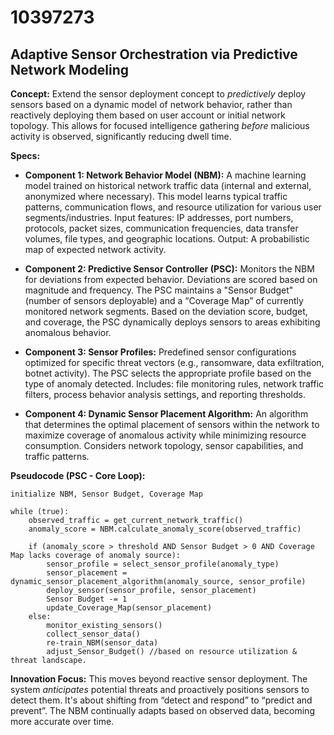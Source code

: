 # 10397273

## Adaptive Sensor Orchestration via Predictive Network Modeling

**Concept:** Extend the sensor deployment concept to *predictively* deploy sensors based on a dynamic model of network behavior, rather than reactively deploying them based on user account or initial network topology. This allows for focused intelligence gathering *before* malicious activity is observed, significantly reducing dwell time.

**Specs:**

*   **Component 1: Network Behavior Model (NBM):** A machine learning model trained on historical network traffic data (internal and external, anonymized where necessary). This model learns typical traffic patterns, communication flows, and resource utilization for various user segments/industries.  Input features:  IP addresses, port numbers, protocols, packet sizes, communication frequencies, data transfer volumes, file types, and geographic locations. Output: A probabilistic map of expected network activity.

*   **Component 2: Predictive Sensor Controller (PSC):** Monitors the NBM for deviations from expected behavior.  Deviations are scored based on magnitude and frequency.  The PSC maintains a "Sensor Budget" (number of sensors deployable) and a “Coverage Map” of currently monitored network segments.  Based on the deviation score, budget, and coverage, the PSC dynamically deploys sensors to areas exhibiting anomalous behavior.

*   **Component 3: Sensor Profiles:**  Predefined sensor configurations optimized for specific threat vectors (e.g., ransomware, data exfiltration, botnet activity). The PSC selects the appropriate profile based on the type of anomaly detected. Includes: file monitoring rules, network traffic filters, process behavior analysis settings, and reporting thresholds.

*   **Component 4:  Dynamic Sensor Placement Algorithm:**  An algorithm that determines the optimal placement of sensors within the network to maximize coverage of anomalous activity while minimizing resource consumption.  Considers network topology, sensor capabilities, and traffic patterns. 

**Pseudocode (PSC - Core Loop):**

```
initialize NBM, Sensor Budget, Coverage Map

while (true):
    observed_traffic = get_current_network_traffic()
    anomaly_score = NBM.calculate_anomaly_score(observed_traffic)

    if (anomaly_score > threshold AND Sensor Budget > 0 AND Coverage Map lacks coverage of anomaly source):
        sensor_profile = select_sensor_profile(anomaly_type)
        sensor_placement = dynamic_sensor_placement_algorithm(anomaly_source, sensor_profile)
        deploy_sensor(sensor_profile, sensor_placement)
        Sensor Budget -= 1
        update_Coverage_Map(sensor_placement)
    else:
        monitor_existing_sensors()
        collect_sensor_data()
        re-train_NBM(sensor_data)
        adjust_Sensor_Budget() //based on resource utilization & threat landscape.
```

**Innovation Focus:** This moves beyond reactive sensor deployment.  The system *anticipates* potential threats and proactively positions sensors to detect them. It's about shifting from “detect and respond” to “predict and prevent”. The NBM continually adapts based on observed data, becoming more accurate over time.